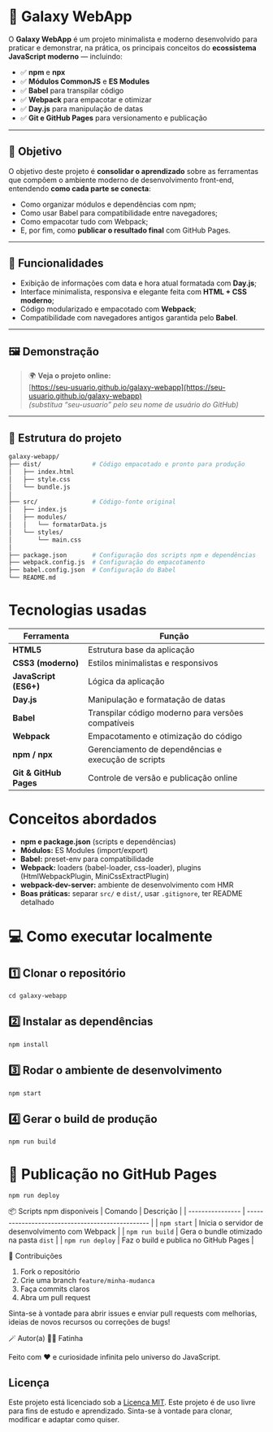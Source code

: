 # 🌌 Galaxy WebApp

O **Galaxy WebApp** é um projeto minimalista e moderno desenvolvido para praticar e demonstrar, na prática, os principais conceitos do **ecossistema JavaScript moderno** — incluindo:

- ✅ **npm** e **npx**
- ✅ **Módulos CommonJS** e **ES Modules**
- ✅ **Babel** para transpilar código
- ✅ **Webpack** para empacotar e otimizar
- ✅ **Day.js** para manipulação de datas
- ✅ **Git e GitHub Pages** para versionamento e publicação

---

## 🎯 Objetivo

O objetivo deste projeto é **consolidar o aprendizado** sobre as ferramentas que compõem o ambiente moderno de desenvolvimento front-end, entendendo **como cada parte se conecta**:

- Como organizar módulos e dependências com npm;
- Como usar Babel para compatibilidade entre navegadores;
- Como empacotar tudo com Webpack;
- E, por fim, como **publicar o resultado final** com GitHub Pages.

---

## 🧩 Funcionalidades

- Exibição de informações com data e hora atual formatada com **Day.js**;
- Interface minimalista, responsiva e elegante feita com **HTML + CSS moderno**;
- Código modularizado e empacotado com **Webpack**;
- Compatibilidade com navegadores antigos garantida pelo **Babel**.

---

## 🖼️ Demonstração

> 🌍 **Veja o projeto online:**  
> [https://seu-usuario.github.io/galaxy-webapp](https://seu-usuario.github.io/galaxy-webapp)  
> _(substitua “seu-usuario” pelo seu nome de usuário do GitHub)_

---

## 🧱 Estrutura do projeto

```bash
galaxy-webapp/
├── dist/              # Código empacotado e pronto para produção
│   ├── index.html
│   ├── style.css
│   └── bundle.js
│
├── src/               # Código-fonte original
│   ├── index.js
│   ├── modules/
│   │   └── formatarData.js
│   └── styles/
│       └── main.css
│
├── package.json       # Configuração dos scripts npm e dependências
├── webpack.config.js  # Configuração do empacotamento
├── babel.config.json  # Configuração do Babel
└── README.md
```

# Tecnologias usadas

| Ferramenta             | Função                                              |
| ---------------------- | --------------------------------------------------- |
| **HTML5**              | Estrutura base da aplicação                         |
| **CSS3 (moderno)**     | Estilos minimalistas e responsivos                  |
| **JavaScript (ES6+)**  | Lógica da aplicação                                 |
| **Day.js**             | Manipulação e formatação de datas                   |
| **Babel**              | Transpilar código moderno para versões compatíveis  |
| **Webpack**            | Empacotamento e otimização do código                |
| **npm / npx**          | Gerenciamento de dependências e execução de scripts |
| **Git & GitHub Pages** | Controle de versão e publicação online              |

# Conceitos abordados

- **npm e package.json** (scripts e dependências)
- **Módulos:** ES Modules (import/export)
- **Babel:** preset-env para compatibilidade
- **Webpack:** loaders (babel-loader, css-loader), plugins (HtmlWebpackPlugin, MiniCssExtractPlugin)
- **webpack-dev-server:** ambiente de desenvolvimento com HMR
- **Boas práticas:** separar `src/` e `dist/`, usar `.gitignore`, ter README detalhado

# 💻 Como executar localmente

## 1️⃣ Clonar o repositório

```git clone https://github.com/seu-usuario/galaxy-webapp.git
cd galaxy-webapp
```

## 2️⃣ Instalar as dependências

```
npm install
```

## 3️⃣ Rodar o ambiente de desenvolvimento

```
npm start
```

## 4️⃣ Gerar o build de produção

```
npm run build
```

# 🚀 Publicação no GitHub Pages

```
npm run deploy
```

📦 Scripts npm disponíveis
| Comando | Descrição |
| ---------------- | ------------------------------------------------ |
| `npm start` | Inicia o servidor de desenvolvimento com Webpack |
| `npm run build` | Gera o bundle otimizado na pasta `dist` |
| `npm run deploy` | Faz o build e publica no GitHub Pages |

🤝 Contribuições

1. Fork o repositório
2. Crie uma branch `feature/minha-mudanca`
3. Faça commits claros
4. Abra um pull request

Sinta-se à vontade para abrir issues e enviar pull requests com melhorias, ideias de novos recursos ou correções de bugs!

🪄 Autor(a)
👩‍💻 Fatinha

Feito com ❤️ e curiosidade infinita pelo universo do JavaScript.

## Licença

Este projeto está licenciado sob a [Licença MIT](./LICENSE).
Este projeto é de uso livre para fins de estudo e aprendizado.
Sinta-se à vontade para clonar, modificar e adaptar como quiser.
